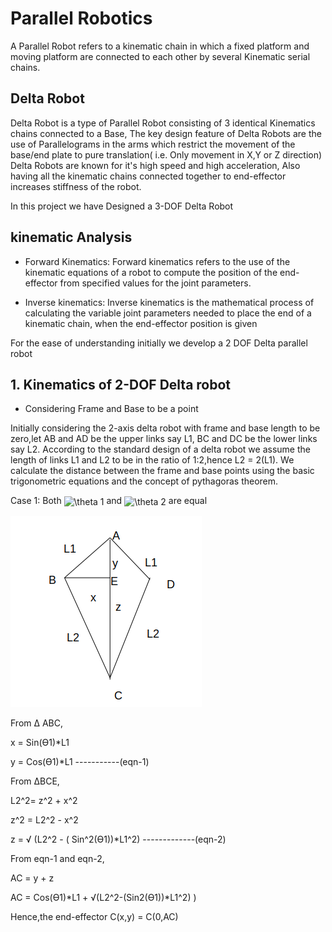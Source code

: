 # Parallel Robotics

A Parallel Robot refers to a kinematic chain in which a fixed platform and moving platform are connected to each other by several Kinematic serial chains.


## Delta Robot

Delta Robot is a type of Parallel Robot consisting of 3 identical Kinematics chains connected to a Base, The key design feature of Delta Robots are the use of Parallelograms in the arms
which restrict the movement of the base/end plate to pure translation( i.e. Only movement in X,Y or Z direction) 
Delta Robots are known for it's high speed and high acceleration, Also having all the kinematic chains connected together to end-effector increases stiffness of the robot.

In this project we have Designed a 3-DOF Delta Robot

## kinematic Analysis

+  Forward Kinematics: 
Forward kinematics refers to the use of the kinematic equations of a robot to compute the position of the end-effector from specified values for the joint parameters.

+  Inverse kinematics: 
Inverse kinematics is the mathematical process of calculating the variable joint parameters needed to place the end of a kinematic chain, when the end-effector position is given



For the ease of understanding initially we develop a 2 DOF Delta parallel robot

##  1. Kinematics of 2-DOF Delta robot

+ Considering Frame and Base to be a point

Initially considering the 2-axis delta robot with frame and base length to be zero,let AB and AD be the upper links say L1, BC and DC 
be the lower links say L2. According to the standard design of a delta robot we assume the length of links L1 and L2 to be in the ratio 
of 1:2,hence L2 = 2(L1). We calculate the distance between the frame and base points using the basic trigonometric equations and 
the concept of pythagoras theorem.


   Case 1: Both <img src="http://www.sciweavers.org/tex2img.php?eq=%20%5Ctheta%201&bc=White&fc=Black&im=png&fs=12&ff=arev&edit=0" align="center" border="0" alt=" \theta 1" width="25" height="15" /> and <img src="http://www.sciweavers.org/tex2img.php?eq=%20%5Ctheta%202&bc=White&fc=Black&im=png&fs=12&ff=arev&edit=0" align="center" border="0" alt=" \theta 2" width="25" height="15" /> are equal

   ![fig1](imgs/fig2.png)

   From Δ ABC,

   x = Sin(ϴ1)*L1
     
   y = Cos(ϴ1)*L1                                          -----------(eqn-1)
   
   From ΔBCE,	 	 	 	
   
   L2^2= z^2 + x^2	 	 	 	
   
   z^2  = L2^2  - x^2
   
   z   = √ (L2^2 - ( Sin^2(ϴ1))*L1^2)   -------------(eqn-2)
  
   From eqn-1 and eqn-2,
   
   AC = y + z
   
   AC = Cos(ϴ1)*L1 + √(L2^2-(Sin2(ϴ1))*L1^2) )
   
   Hence,the end-effector C(x,y) = C(0,AC)



    
    


    


